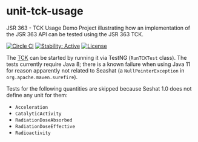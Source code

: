 # unit-tck-usage
JSR 363 - TCK Usage Demo Project illustrating how an implementation of the JSR 363 API can be tested using the JSR 363 TCK.

[![Circle CI](https://circleci.com/gh/unitsofmeasurement/unit-tck-usage.svg?style=svg)](https://circleci.com/gh/unitsofmeasurement/unit-tck-usage)
[![Stability: Active](https://masterminds.github.io/stability/active.svg)](https://masterminds.github.io/stability/active.html)
[![License](http://img.shields.io/badge/license-BSD3-blue.svg?style=flat-square)](http://opensource.org/licenses/BSD-3-Clause)

The [TCK](../../../unit-tck) can be started by running it via TestNG (`RunTCKTest` class).
The tests currently require Java 8; there is a known failure when using Java 11 for reason
apparently not related to Seashat (a `NullPointerException` in `org.apache.maven.surefire`).

Tests for the following quantities are skipped because Seshat 1.0 does not define any unit for them:

  * `Acceleration`
  * `CatalyticActivity`
  * `RadiationDoseAbsorbed`
  * `RadiationDoseEffective`
  * `Radioactivity`
